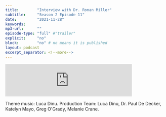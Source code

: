 ```yaml
---
title:        "Interview with Dr. Ronan Miller"
subtitle:     "Season 2 Episode 11"
date:         "2021-11-28"
keywords:
mp3-url:      ""
episode-type: "full" #"trailer"
explicit:     "no"
block:        "no" # no means it is published
layout: podcast
excerpt_separator: <!--more-->
---
```

<iframe src="https://anchor.fm/katelyn-mayo/embed/episodes/Interview-with-Dr--Ronan-Miller-e1auv21/a-a706a20" height="102px" width="400px" frameborder="0" scrolling="no"></iframe>

Theme music: Luca Dinu. Production Team: Luca Dinu, Dr. Paul De Decker, Katelyn Mayo, Greg O'Grady, Melanie Crane.
